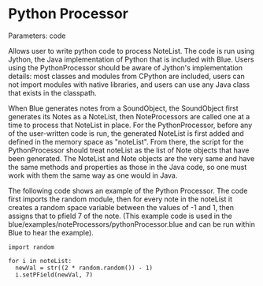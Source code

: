 # Python Processor

Parameters: code

Allows user to write python code to process NoteList. The code is run
using Jython, the Java implementation of Python that is included with
Blue. Users using the PythonProcessor should be aware of Jython's
implementation details: most classes and modules from CPython are
included, users can not import modules with native libraries, and users
can use any Java class that exists in the classpath.

When Blue generates notes from a SoundObject, the SoundObject first
generates its Notes as a NoteList, then NoteProcessors are called one at
a time to process that NoteList in place. For the PythonProcessor,
before any of the user-written code is run, the generated NoteList is
first added and defined in the memory space as "noteList". From there,
the script for the PythonProcessor should treat noteList as the list of
Note objects that have been generated. The NoteList and Note objects are
the very same and have the same methods and properties as those in the
Java code, so one must work with them the same way as one would in Java.

The following code shows an example of the Python Processor. The code
first imports the random module, then for every note in the noteList it
creates a random space variable between the values of -1 and 1, then
assigns that to pfield 7 of the note. (This example code is used in the
blue/examples/noteProcessors/pythonProcessor.blue and can be run within
Blue to hear the example).

    import random
    
    for i in noteList:
      newVal = str((2 * random.random()) - 1)
      i.setPField(newVal, 7)
